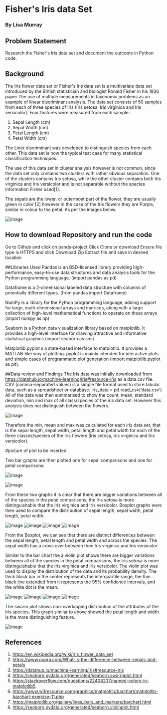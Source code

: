 # Fisher's Iris data Set
### By Lisa Murray

## Problem Statement

Research the Fisher's Iris data set and document the outcome in Python code.


## Background
The Iris flower data set or Fisher's Iris data set is a multivariate data set introduced by the British statistician and biologist Ronald Fisher in his 1936 paper The use of multiple measurements in taxonomic problems as an example of linear discriminant analysis. The data set consists of 50 samples from each of three species of Iris (Iris setosa, Iris virginica and Iris versicolor). Four features were measured from each sample: 

1. Sepal Length (cm)
2. Sepal Width (cm)
3. Petal Length (cm)
4. Petal Width (cm)


The Liner discriminant was developed to distinguish species from each other. This data set is now the typical test case for many statistical classification techniques.

The use of this data set in cluster analysis however is not common, since the data set only contains two clusters with rather obvious separation. One of the clusters contains Iris setosa, while the other cluster contains both Iris virginica and Iris versicolor and is not separable without the species information Fisher used[1]. 



The sepals are the lower, or outermost part of the flower, they are usually green in color [2] however  in the case of the Iris flowers they are Purple, similar in colour to the petal. 
As per the images below.


![image](https://user-images.githubusercontent.com/47781978/55834337-94c4ae00-5b11-11e9-913d-b34b0501a92c.png)

## How to download Repository and run the code

Go to Github and click on pands-project
Click Clone or download
Ensure file type is HTTPS and click Download Zip
Extract file and save in desired location

##Libraries Used
Pandas is an BSD-licensed library providing high-performance, easy-to-use data structures and data analysis tools for the Python programming language. (import pandas as pd) 

Dataframe is a 2-dimensional labeled data structure with columns of potentially different types. (from pandas import Dataframe)

NumPy is a library for the Python programming language, adding support for large, multi-dimensional arrays and matrices, along with a large collection of high-level mathematical functions to operate on these arrays (import numpy as np)

Seaborn is a Python data visualization library based on matplotlib. It provides a high-level interface for drawing attractive and informative statistical graphics (import seaborn as sns)

Matplotlib.pyplot s a state-based interface to matplotlib. It provides a MATLAB-like way of plotting. pyplot is mainly intended for interactive plots and simple cases of programmatic plot generation (import matplotlib.pyplot as plt).


##Data review and Findings
The Iris data was initially downloaded from https://datahub.io/machine-learning/iris#resource-iris as a data.csv file.  CSV (comma-separated values) is a simple file format used to store tabular data, such as a spreadsheet or database.
iris_data = pd.read_csv(‘data.csv’)
All of the data was then summarised to show the count, mean, standard deviation, min and max of all class/species of the iris data set. However this analysis does not distinguish between the flowers. 
 
 ![image](https://user-images.githubusercontent.com/47781978/56589257-c5f6b100-65dc-11e9-9fff-f8035777e1d0.png)

 Therefore the min, mean and max was calculated for each iris data set, that is the sepal length, sepal width, petal length and petal width for each of the three classes/species of the Iris flowers (Iris setosa, Iris virginica and Iris versicolor). 

#picture of plot to be inserted

Two bar graphs are then plotted one for sepal comparisons and one for petal comparisons:

![image](https://user-images.githubusercontent.com/47781978/56589366-fb9b9a00-65dc-11e9-9908-47c4ca3588b1.png)

![image](https://user-images.githubusercontent.com/47781978/56589435-21c13a00-65dd-11e9-9e38-17bfaabe7f60.png)

From these two graphs it is clear that there are bigger variations between all of the species in the petal comparisons, the  Iris setosa is more distinguishable that the Iris virginica and Iris versicolor.
Boxplot graphs were then used to compare the distribution of  sepal length, sepal width, petal length, petal width.

![image](https://user-images.githubusercontent.com/47781978/56589501-474e4380-65dd-11e9-8e3c-bcacc864095d.png)
![image](https://user-images.githubusercontent.com/47781978/56589563-6947c600-65dd-11e9-8cea-8b11e273dc41.png)
![image](https://user-images.githubusercontent.com/47781978/56589636-8bd9df00-65dd-11e9-8b74-85af1acca752.png)
![image](https://user-images.githubusercontent.com/47781978/56589719-b461d900-65dd-11e9-9fc4-093e381e6511.png)

From the Boxplot, we can see that there are distinct differences between the sepal length, petal length and  petal width and across the species. The sepal width has a cross over between then Iris virginica and Iris versicolor

Similar to the bar chart the a violin plot shows there are bigger variations between all of the species in the petal comparisons, the  Iris setosa is more distinguishable that the Iris virginica and Iris versicolor. The violin plot was  used to display the distribution of the data and its probability density. The thick black bar in the center represents the interquartile range, the thin black line extended from it represents the 95% confidence intervals, and the white dot is the mean.

![image](https://user-images.githubusercontent.com/47781978/56589801-d9564c00-65dd-11e9-8d66-e4f7f9093042.png)
![image](https://user-images.githubusercontent.com/47781978/56589877-fa1ea180-65dd-11e9-94da-83126f81f8e9.png)
![image](https://user-images.githubusercontent.com/47781978/56589949-18849d00-65de-11e9-8688-59fe9e2a560b.png)
![image](https://user-images.githubusercontent.com/47781978/56590040-41a52d80-65de-11e9-82bf-92ef84299452.png)


The swarm plot shows non-overlapping distribution of the attributes of the Iris species. This graph similar to above showed the petal length and width is the more distinguishing feature.  

![image](https://user-images.githubusercontent.com/47781978/56590288-c1cb9300-65de-11e9-9c7e-69c4bf3fbba7.png)


## References
1. https://en.wikipedia.org/wiki/Iris_flower_data_set
2. https://www.quora.com/What-is-the-difference-between-sepals-and-petals
3. https://datahub.io/machine-learning/iris#resource-iris
4. https://seaborn.pydata.org/generated/seaborn.swarmplot.html
5. https://stackoverflow.com/questions/22408237/named-colors-in-matplotlib5. 
6. https://www.w3resource.com/graphics/matplotlib/barchart/matplotlib-barchart-exercise-11.php
7. https://matplotlib.org/gallery/lines_bars_and_markers/barchart.html
8. https://seaborn.pydata.org/generated/seaborn.violinplot.html

